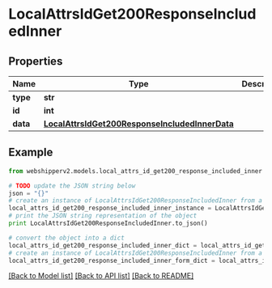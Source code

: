 # LocalAttrsIdGet200ResponseIncludedInner


## Properties
Name | Type | Description | Notes
------------ | ------------- | ------------- | -------------
**type** | **str** |  | [optional] 
**id** | **int** |  | [optional] 
**data** | [**LocalAttrsIdGet200ResponseIncludedInnerData**](LocalAttrsIdGet200ResponseIncludedInnerData.md) |  | [optional] 

## Example

```python
from webshipperv2.models.local_attrs_id_get200_response_included_inner import LocalAttrsIdGet200ResponseIncludedInner

# TODO update the JSON string below
json = "{}"
# create an instance of LocalAttrsIdGet200ResponseIncludedInner from a JSON string
local_attrs_id_get200_response_included_inner_instance = LocalAttrsIdGet200ResponseIncludedInner.from_json(json)
# print the JSON string representation of the object
print LocalAttrsIdGet200ResponseIncludedInner.to_json()

# convert the object into a dict
local_attrs_id_get200_response_included_inner_dict = local_attrs_id_get200_response_included_inner_instance.to_dict()
# create an instance of LocalAttrsIdGet200ResponseIncludedInner from a dict
local_attrs_id_get200_response_included_inner_form_dict = local_attrs_id_get200_response_included_inner.from_dict(local_attrs_id_get200_response_included_inner_dict)
```
[[Back to Model list]](../README.md#documentation-for-models) [[Back to API list]](../README.md#documentation-for-api-endpoints) [[Back to README]](../README.md)


